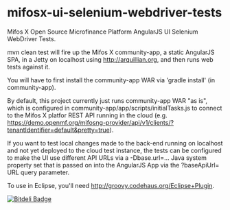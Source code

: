 mifosx-ui-selenium-webdriver-tests
==================================

Mifos X Open Source Microfinance Platform AngularJS UI Selenium WebDriver Tests.

mvn clean test will fire up the Mifos X community-app, a static AngularJS SPA,
in a Jetty on localhost using http://arquillian.org, and then runs web tests against it.

You will have to first install the community-app WAR via 'gradle install' (in community-app).

By default, this project currently just runs community-app WAR "as is",
which is configured in community-app/app/scripts/initialTasks.js to connect to the Mifos X platfor
REST API running in the cloud (e.g. https://demo.openmf.org/mifosng-provider/api/v1/clients/?tenantIdentifier=default&pretty=true).

If you want to test local changes made to the back-end running on localhost and not yet deployed to the cloud test instance,
the tests can be configured to make the UI use different API URLs via a -Dbase.url=... Java system property set
that is passed on into the AngularJS App via the ?baseApiUrl= URL query parameter.

To use in Eclipse, you'll need http://groovy.codehaus.org/Eclipse+Plugin.

[![Bitdeli Badge](https://d2weczhvl823v0.cloudfront.net/vorburger/mifosx-ui-selenium-webdriver-tests/trend.png)](https://bitdeli.com/free "Bitdeli Badge")
